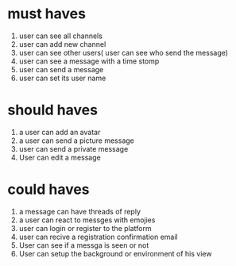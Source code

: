 
# must haves

1. user can see all channels
2. user can add new channel
3. user can see other users( user can see who send the message)
4. user can see a message with a time stomp
5. user can send a message
6. user can set its user name

# should haves

1. a user can add an avatar
2. a user can send a picture message
3. user can send a private message
4. User can edit a message

# could haves

1. a message can have threads of reply
2. a user can react to messges with emojies
3. user can login or register to the platform
4. user can recive a registration confirmation email
5. User can see if a messga is seen or not
6. User can setup the background or environment of his view
